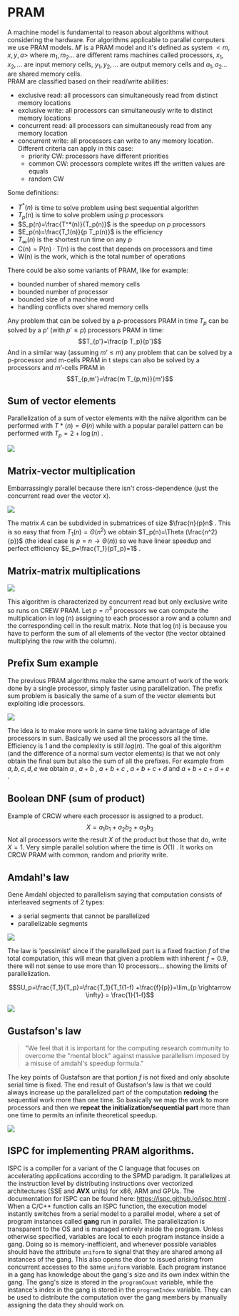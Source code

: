 # PRAM

A machine model is fundamental to reason about algorithms without considering the hardware. For algorithms applicable to parallel computers we use PRAM models.
$M'$ is a PRAM model and it's defined as system $<m, x , y , a >$ where $m_1,m_2 \dots$ are different rams machines called processors, $x_1,x_2, \dots$ are input memory cells, $y_1,y_2, \dots$ are output memory cells and $a_1,a_2 \dots$ are shared memory cells.  
PRAM are classified based on their read/write abilities:

- exclusive read: all processors can simultaneously read from distinct memory locations
- exclusive write: all processors can simultaneously write to distinct memory locations
- concurrent read: all processors can simultaneously read from any memory location
- concurrent write: all processors can write to any memory location. Different criteria can apply in this case:
	- priority CW: processors have different priorities 
	- common CW: processors complete writes iff the written values are equals 
	- random CW

Some definitions: 

- $T^*(n)$ is time to solve problem using best sequential algorithm
- $T_p(n)$ is time to solve problem using $p$ processors 
- $S_p(n)=\frac{T^*(n)}{T_p(n)}$ is the speedup on $p$ processors
- $E_p(n)=\frac{T_1(n)}{p T_p(n)}$ is the efficiency 
- $T_{\infty}(n)$ is the shortest run time on any $p$ 
- $\mathrm{C}(\mathrm{n})=\mathrm{P}(\mathrm{n}) \cdot \mathrm{T}(\mathrm{n})$ is the cost that depends on processors and time
- $\mathrm{W}(\mathrm{n})$ is the work, which is the total number of operations

There could be also some variants of PRAM, like for example: 

- bounded number of shared memory cells
- bounded number of processor
- bounded size of a machine word 
- handling conflicts over shared memory cells

Any problem that can be solved by a $p$-processors PRAM in time $T_p$ can be solved by a $p’$ (with $p' \le p$) processors PRAM in time: $$T_{p'}=\frac{p T_p}{p'}$$ And in a similar way (assuming $m’ \le m$) any problem that can be solved by a p-processor and m-cells PRAM in t steps can also be solved by a processors and $m’$-cells PRAM in $$T_{p,m'}=\frac{m T_{p,m}}{m'}$$

## Sum of vector elements

Parallelization of a sum of vector elements with the naïve algorithm can be performed with $T*(n)=\Theta (n)$ while with a popular parallel pattern can be performed with $T_p=2+\log(n)$ . 

![](sum%20vector%20parallel.png)

## Matrix-vector multiplication 

Embarrassingly parallel because there isn't cross-dependence (just the concurrent read over the vector $x$).  

![](Pasted%20image%2020221031114536.png)

The matrix $A$ can be subdivided in submatrices of size $\frac{n}{p}n$ .
This is so easy that from $T_1(n)=\Theta (n^2)$ we obtain $T_p(n)=\Theta (\frac{n^2}{p})$ (the ideal case is $p=n \rightarrow \Theta (n)$) so we have linear speedup and perfect efficiency $E_p=\frac{T_1}{pT_p}=1$ . 

## Matrix-matrix multiplications

![](Pasted%20image%2020221104220334.png)

This algorithm is characterized by concurrent read but only exclusive write so runs on CREW PRAM. Let $p=n^3$ processors we can compute the multiplication in $\log (n)$ assigning to each processor a row and a column and the corresponding cell in the result matrix. Note that $\log (n)$ is because you have to perform the sum of all elements of the vector (the vector obtained multiplying the row with the column). 

## Prefix Sum example

The previous PRAM algorithms make the same amount of work of the work done by a single processor, simply faster using parallelization. 
The prefix sum problem is basically the same of a sum of the vector elements but exploiting idle processors. 

![](Pasted%20image%2020220930112448.png)

The idea is to make more work in same time taking advantage of idle processors in sum. Basically we used all the processors all the time. Efficiency is $1$ and the complexity is still $log(n)$. The goal of this algorithm (and the difference of a normal sum vector elements) is that we not only obtain the final sum but also the sum of all the prefixes.
For example from $a,b,c,d,e$ we obtain $a$ , $a+b$ , $a+b+c$ , $a + b + c + d$ and $a+b+c+d+e$ . 

## Boolean DNF (sum of product)

Example of CRCW where each processor is assigned to a product. 
$$X = a_1 b_1 + a_2 b_2 + a_3 b_3$$
Not all processors write the result $X$ of the product but those that do, write $X=1$. 
Very simple parallel solution where the time is $O(1)$ . It works on CRCW PRAM with common, random and priority write. 

## Amdahl's law

Gene Amdahl objected to parallelism saying that computation consists of interleaved segments of 2 types:

- a serial segments that cannot be parallelized 
- parallelizable segments 

![](Pasted%20image%2020220930114834.png)

The law is 'pessimist' since if the parallelized part is a fixed fraction $f$ of the total computation, this will mean that given a problem with inherent $f=0.9$, there will not sense to use more than 10 processors... showing the limits of parallelization.

$$SU_p=\frac{T_1}{T_p}=\frac{T_1}{T_1(1-f) +\frac{f}{p}}=\lim_{p \rightarrow \infty} = \frac{1}{1-f}$$


![](Pasted%20image%2020221031115816.png)

## Gustafson's law

> "We feel that it is important for the computing research community to overcome the "mental block" against massive parallelism imposed by a misuse of amdahl's speedup formula." 

The key points of Gustafson are that portion $f$ is not fixed and only absolute serial time is fixed. The end result of Gustafson's law is that we could always increase up the parallelized part of the computation **redoing** the sequential work more than one time. 
So basically we map the work to more processors and then we **repeat the initialization/sequential part** more than one time to permits an infinite theoretical speedup. 

![](Pasted%20image%2020220930114916.png)

## ISPC for implementing PRAM algorithms. 

ISPC is a compiler for a variant of the C language that focuses on accelerating applications according to the SPMD paradigm. It parallelizes at the instruction level by distributing instructions over vectorized architectures (SSE and **AVX** units) for x86, ARM and GPUs. 
The documentation for ISPC can be found here: https://ispc.github.io/ispc.html . 
When a C/C++ function calls an ISPC function, the execution model instantly switches from a serial model to a parallel model, where a set of program instances called **gang** run in parallel. The parallelization is transparent to the OS and is managed entirely inside the program. Unless otherwise specified, variables are local to each program instance inside a gang. Doing so is memory-inefficient, and whenever possible variables should have the attribute `uniform` to signal that they are shared among all instances of the gang. This also opens the door to issued arising from concurrent accesses to the same `uniform` variable.
Each program instance in a gang has knowledge about the gang's size and its own index within the gang. The gang's size is stored in the `programCount` variable, while the instance's index in the gang is stored in the `programIndex` variable. They can be used to distribute the computation over the gang members by manually assigning the data they should work on.
